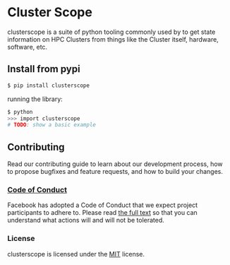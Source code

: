 # Cluster Scope

clusterscope is a suite of python tooling commonly used by to get state information on HPC Clusters from things like the Cluster itself, hardware, software, etc.

## Install from pypi

```bash
$ pip install clusterscope
```

running the library:

```bash
$ python
>>> import clusterscope
# TODO: show a basic example
```

## Contributing

Read our contributing guide to learn about our development process, how to propose bugfixes and feature requests, and how to build your changes.

### [Code of Conduct](https://code.fb.com/codeofconduct)

Facebook has adopted a Code of Conduct that we expect project participants to adhere to. Please read [the full text](https://code.fb.com/codeofconduct) so that you can understand what actions will and will not be tolerated.

### License

clusterscope is licensed under the [MIT](./LICENSE) license.